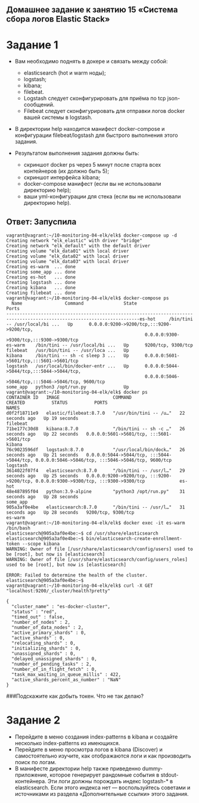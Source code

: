 ## Домашнее задание к занятию 15 «Система сбора логов Elastic Stack»
# Задание 1
- Вам необходимо поднять в докере и связать между собой:
  - elasticsearch (hot и warm ноды);
  - logstash;
  -  kibana;
  - filebeat.
  - Logstash следует сконфигурировать для приёма по tcp json-сообщений.
  - Filebeat следует сконфигурировать для отправки логов docker вашей системы в logstash.

- В директории help находится манифест docker-compose и конфигурации filebeat/logstash для быстрого выполнения этого задания.
- Результатом выполнения задания должны быть:
  - скриншот docker ps через 5 минут после старта всех контейнеров (их должно быть 5);
  - скриншот интерфейса kibana;
  - docker-compose манифест (если вы не использовали директорию help);
  - ваши yml-конфигурации для стека (если вы не использовали директорию help).
 ## Ответ: Запуспила 
```
vagrant@vagrant:~/10-monitoring-04-elk/elk$ docker-compose up -d
Creating network "elk_elastic" with driver "bridge"
Creating network "elk_default" with the default driver
Creating volume "elk_data01" with local driver
Creating volume "elk_data02" with local driver
Creating volume "elk_data03" with local driver
Creating es-warm  ... done
Creating some_app ... done
Creating es-hot   ... done
Creating logstash ... done
Creating kibana   ... done
Creating filebeat ... done
vagrant@vagrant:~/10-monitoring-04-elk/elk$ docker-compose ps
  Name                Command               State                                  Ports
------------------------------------------------------------------------------------------------------------------------es-hot     /bin/tini -- /usr/local/bi ...   Up      0.0.0.0:9200->9200/tcp,:::9200->9200/tcp,
                                                    0.0.0.0:9300->9300/tcp,:::9300->9300/tcp
es-warm    /bin/tini -- /usr/local/bi ...   Up      9200/tcp, 9300/tcp
filebeat   /usr/bin/tini -- /usr/loca ...   Up
kibana     /bin/tini -- sh -c sleep 3 ...   Up      0.0.0.0:5601->5601/tcp,:::5601->5601/tcp
logstash   /usr/local/bin/docker-entr ...   Up      0.0.0.0:5044->5044/tcp,:::5044->5044/tcp,
                                                    0.0.0.0:5046->5046/tcp,:::5046->5046/tcp, 9600/tcp
some_app   python3 /opt/run.py              Up
vagrant@vagrant:~/10-monitoring-04-elk/elk$ docker ps
CONTAINER ID   IMAGE                    COMMAND                  CREATED          STATUS          PORTS                                                                                            NAMES
d0f2f18711e9   elastic/filebeat:8.7.0   "/usr/bin/tini -- /u…"   22 seconds ago   Up 19 seconds                                                                                                    filebeat
71be177c30d8   kibana:8.7.0             "/bin/tini -- sh -c …"   26 seconds ago   Up 22 seconds   0.0.0.0:5601->5601/tcp, :::5601->5601/tcp                                                        kibana
76c9023596df   logstash:8.7.0           "/usr/local/bin/dock…"   26 seconds ago   Up 21 seconds   0.0.0.0:5044->5044/tcp, :::5044->5044/tcp, 0.0.0.0:5046->5046/tcp, :::5046->5046/tcp, 9600/tcp   logstash
3614022f07f4   elasticsearch:8.7.0      "/bin/tini -- /usr/l…"   29 seconds ago   Up 25 seconds   0.0.0.0:9200->9200/tcp, :::9200->9200/tcp, 0.0.0.0:9300->9300/tcp, :::9300->9300/tcp             es-hot
48e487895f04   python:3.9-alpine        "python3 /opt/run.py"    31 seconds ago   Up 28 seconds                                                                                                    some_app
905a3af0e4be   elasticsearch:8.7.0      "/bin/tini -- /usr/l…"   31 seconds ago   Up 28 seconds   9200/tcp, 9300/tcp                                                                               es-warm
vagrant@vagrant:~/10-monitoring-04-elk/elk$ docker exec -it es-warm /bin/bash
elasticsearch@905a3af0e4be:~$ cd /usr/share/elasticsearch
elasticsearch@905a3af0e4be:~$ bin/elasticsearch-create-enrollment-token --scope kibana
WARNING: Owner of file [/usr/share/elasticsearch/config/users] used to be [root], but now is [elasticsearch]
WARNING: Owner of file [/usr/share/elasticsearch/config/users_roles] used to be [root], but now is [elasticsearch]

ERROR: Failed to determine the health of the cluster.
elasticsearch@905a3af0e4be:~$
vagrant@vagrant:~/10-monitoring-04-elk/elk$ curl -X GET "localhost:9200/_cluster/health?pretty"

{
  "cluster_name" : "es-docker-cluster",
  "status" : "red",
  "timed_out" : false,
  "number_of_nodes" : 2,
  "number_of_data_nodes" : 2,
  "active_primary_shards" : 0,
  "active_shards" : 0,
  "relocating_shards" : 0,
  "initializing_shards" : 0,
  "unassigned_shards" : 0,
  "delayed_unassigned_shards" : 0,
  "number_of_pending_tasks" : 2,
  "number_of_in_flight_fetch" : 0,
  "task_max_waiting_in_queue_millis" : 422,
  "active_shards_percent_as_number" : "NaN"
}
```
  ###Подскажите  как добыть токен. Что не так делаю? 
# Задание 2
- Перейдите в меню создания index-patterns в kibana и создайте несколько index-patterns из имеющихся.
- Перейдите в меню просмотра логов в kibana (Discover) и самостоятельно изучите, как отображаются логи и как производить поиск по логам.
- В манифесте директории help также приведенно dummy-приложение, которое генерирует рандомные события в stdout-контейнера. Эти логи должны порождать индекс logstash-* в elasticsearch. Если этого индекса нет — воспользуйтесь советами и источниками из раздела «Дополнительные ссылки» этого задания.
                                                                           
